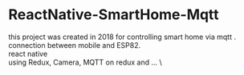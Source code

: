 # ReactNative-SmartHome-Mqtt
 this project was created in 2018 for controlling smart home via mqtt . \
 connection between mobile and ESP82. \
 react native  \
 using Redux, Camera, MQTT on redux and ... \
